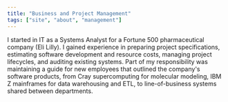 ```yaml
---
title: "Business and Project Management"
tags: ["site", "about", "management"]
---
```

I started in IT as a Systems Analyst for a Fortune 500 pharmaceutical company (Eli Lilly). I gained experience in preparing project specifications, estimating software development and resource costs, managing project lifecycles, and auditing existing systems. Part of my responsibility was maintaining a guide for new employees that outlined the company's software products, from Cray supercomputing for molecular modeling, IBM Z mainframes for data warehousing and ETL, to line-of-business systems shared between departments.
